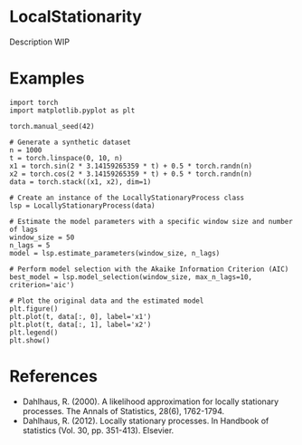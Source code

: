 # LocalStationarity
Description WIP

# Examples

```
import torch
import matplotlib.pyplot as plt

torch.manual_seed(42)

# Generate a synthetic dataset
n = 1000
t = torch.linspace(0, 10, n)
x1 = torch.sin(2 * 3.14159265359 * t) + 0.5 * torch.randn(n)
x2 = torch.cos(2 * 3.14159265359 * t) + 0.5 * torch.randn(n)
data = torch.stack((x1, x2), dim=1)

# Create an instance of the LocallyStationaryProcess class
lsp = LocallyStationaryProcess(data)

# Estimate the model parameters with a specific window size and number of lags
window_size = 50
n_lags = 5
model = lsp.estimate_parameters(window_size, n_lags)

# Perform model selection with the Akaike Information Criterion (AIC)
best_model = lsp.model_selection(window_size, max_n_lags=10, criterion='aic')

# Plot the original data and the estimated model
plt.figure()
plt.plot(t, data[:, 0], label='x1')
plt.plot(t, data[:, 1], label='x2')
plt.legend()
plt.show()

```

# References
- Dahlhaus, R. (2000). A likelihood approximation for locally stationary processes. The Annals of Statistics, 28(6), 1762-1794.
- Dahlhaus, R. (2012). Locally stationary processes. In Handbook of statistics (Vol. 30, pp. 351-413). Elsevier.
